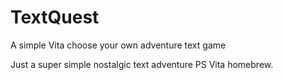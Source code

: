 # TextQuest
A simple Vita choose your own adventure text game
<p>
Just a super simple nostalgic text adventure PS Vita homebrew.
